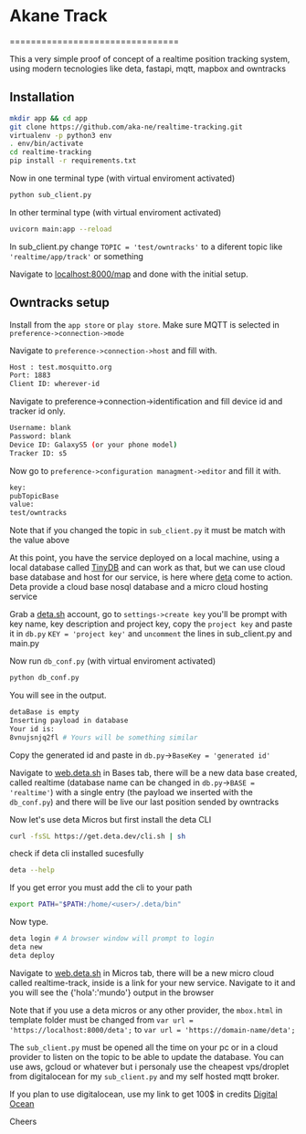 # Akane Track
================================

This a very simple proof of concept of a realtime position tracking system, using modern tecnologies like deta, fastapi, mqtt, mapbox and owntracks


Installation
------------

```bash
mkdir app && cd app
git clone https://github.com/aka-ne/realtime-tracking.git
virtualenv -p python3 env 
. env/bin/activate
cd realtime-tracking
pip install -r requirements.txt
```

Now in one terminal type (with virtual enviroment activated)
```bash
python sub_client.py
```

In other terminal type (with virtual enviroment activated)
```bash
uvicorn main:app --reload
```

In sub_client.py change `TOPIC = 'test/owntracks'` to a diferent topic like `'realtime/app/track'` or something

Navigate to [localhost:8000/map](http://localhost:8000/map) and done with the initial setup.


Owntracks setup
---------------

Install from the `app store` or `play store`. Make sure MQTT is selected in `preference->connection->mode`

Navigate to `preference->connection->host` and fill with.
```bash
Host : test.mosquitto.org
Port: 1883
Client ID: wherever-id
```

Navigate to preference->connection->identification and fill device id and tracker id only.
```bash
Username: blank
Password: blank
Device ID: GalaxyS5 (or your phone model)
Tracker ID: s5
```

Now go to `preference->configuration managment->editor` and fill it with.
```bash
key:
pubTopicBase
value:
test/owntracks 
```
Note that if you changed the topic in `sub_client.py` it must be match with the value above

At this point, you have the service deployed on a local machine, using a local database called [TinyDB](https://tinydb.readthedocs.io/en/latest/) and can work as that, but we can use cloud base database and host for our service, is here where [deta](https://deta.sh) come to action. Deta provide a cloud base nosql database and a micro cloud hosting service 

Grab a [deta.sh](https://web.deta.sh) account, go to `settings->create key` you'll be prompt with key name, key description and project key, copy the `project key` and paste it in `db.py` `KEY = 'project key'` and `uncomment` the lines in sub_client.py and main.py

Now run `db_conf.py` (with virtual enviroment activated)
```bash
python db_conf.py
```

You will see in the output.
```bash
detaBase is empty
Inserting payload in database
Your id is: 
8vnujsnjq2fl # Yours will be something similar
```

Copy the generated id and paste in `db.py`->`BaseKey = 'generated id'`

Navigate to [web.deta.sh](https://web.deta.sh) in Bases tab, there will be a new data base created, called realtime (database name can be changed in `db.py`->`BASE = 'realtime'`) with a single entry (the payload we inserted with the `db_conf.py`) and there will be live our last position sended by owntracks

Now let's use deta Micros but first install the deta CLI

```bash
curl -fsSL https://get.deta.dev/cli.sh | sh
```

check if deta cli installed sucesfully

```bash
deta --help
```

If you get error you must add the cli to your path

```bash
export PATH="$PATH:/home/<user>/.deta/bin"
```

Now type.
```bash
deta login # A browser window will prompt to login
deta new
deta deploy
```

Navigate to [web.deta.sh](https://web.deta.sh) in Micros tab, there will be a new micro cloud called realtime-track, inside is a link for your new service. Navigate to it and you will see the {'hola':'mundo'} output in the browser

Note that if you use a deta micros or any other provider, the `mbox.html` in template folder must be changed from `var url = 'https://localhost:8000/deta';` to `var url = 'https://domain-name/deta';`

The `sub_client.py` must be opened all the time on your pc or in a cloud provider to listen on the topic to be able to update the database. You can use aws, gcloud or whatever but i personaly use the cheapest vps/droplet from digitalocean for my `sub_client.py` and my self hosted mqtt broker. 

If you plan to use digitalocean, use my link to get 100$ in credits [Digital Ocean](https://m.do.co/c/9547090d642b)

Cheers
